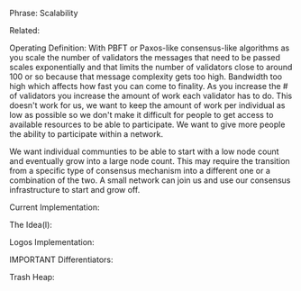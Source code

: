 Phrase: Scalability

Related:

Operating Definition: 
With PBFT or Paxos-like consensus-like algorithms as you scale the number of validators the messages that need to be passed scales exponentially and that limits the number of validators close to around 100 or so because that message complexity gets too high. Bandwidth too high which affects how fast you can come to finality. As you increase the # of validators you increase the amount of work each validator has to do. This doesn't work for us, we want to keep the amount of work per individual as low as possible so we don't make it difficult for people to get access to available resources to be able to participate. We want to give more people the ability to participate within a network.

We want individual communties to be able to start with a low node count and eventually grow into a large node count. This may require the transition from a specific type of consensus mechanism into a different one or a combination of the two. A small network can join us and use our consensus infrastructure to start and grow off.

Current Implementation:

The Idea(l):

Logos Implementation: 

IMPORTANT Differentiators:

Trash Heap: